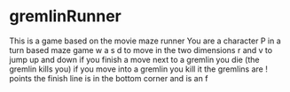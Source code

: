# gremlinRunner
This is a game based on the movie maze runner
You are a character P in a turn based maze game
w a s d to move in the two dimensions r and v to jump up and down
if you finish a move next to a gremlin you die (the gremlin kills you)
if you move into a gremlin you kill it
the gremlins are ! points 
the finish line is in the bottom corner and is an f 
